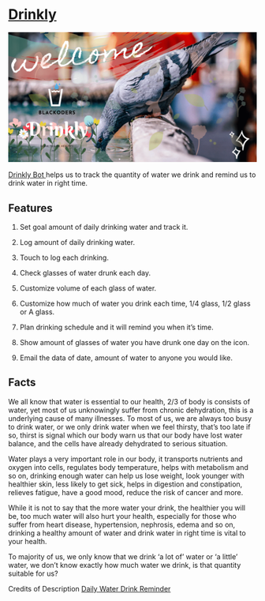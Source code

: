 # [Drinkly](https://t.me/drinkly_bot)

[![welcome image](files/images/welcome.png)](https://t.me/drinkly_bot)

[Drinkly Bot ](https://t.me/drinkly_bot)  helps us to track the quantity of water we drink and remind us to drink water in right time.

## Features

1. Set goal amount of daily drinking water and track it.

2. Log amount of daily drinking water.

3. Touch to log each drinking.

4. Check glasses of water drunk each day.

5. Customize volume of each glass of water.

6. Customize how much of water you drink each time, 1/4 glass, 1/2 glass or A glass.

7. Plan drinking schedule and it will remind you when it’s time.

8. Show amount of glasses of water you have drunk one day on the icon.

9. Email the data of date, amount of water to anyone you would like.       

## Facts
We all know that water is essential to our health, 2/3 of body is consists of water, yet most of us unknowingly suffer from chronic dehydration, this is a underlying cause of many illnesses. To most of us, we are always too busy to drink water, or we only drink water when we feel thirsty, that’s too late if so, thirst is signal which our body warn us that our body have lost water balance, and the cells have already dehydrated to serious situation.

Water plays a very important role in our body, it transports nutrients and oxygen into cells, regulates body temperature, helps with metabolism and so on, drinking enough water can help us lose weight, look younger with healthier skin, less likely to get sick, helps in digestion and constipation, relieves fatigue, have a good mood, reduce the risk of cancer and more.

While it is not to say that the more water your drink, the healthier you will be, too much water will also hurt your health, especially for those who suffer from heart disease, hypertension, nephrosis, edema and so on, drinking a healthy amount of water and drink water in right time is vital to your health.

To majority of us, we only know that we drink ‘a lot of’ water or ‘a little’ water, we don’t know exactly how much water we drink, is that quantity suitable for us?


Credits of Description    [Daily Water Drink Reminder](https://itunes.apple.com/us/app/daily-water-drink-reminder/id466387763?mt=8)

